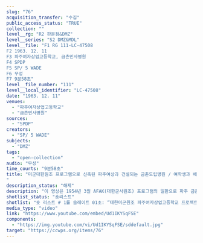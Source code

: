 ```yaml
---
slug: "76"
acquisition_transfer: "수집"
public_access_status: "TRUE"
collection: ""
level__rg: "R2 판문점&DMZ"
level__series: "S2 DMZ&MDL"
level__file: "F1 RG 111-LC-47508
F2 1963. 12. 11
F3 파주여자상업고등학교, 금촌민사병원
F4 SPDP
F5 SP/ 5 WADE
F6 무성 
F7 9분58초"
level__file_number: "111"
level__local_identifier: "LC-47508"
date: "1963. 12. 11"
venues: 
  - "파주여자상업고등학교"
  - "금촌민사병원"
sources: 
  - "SPDP"
creators: 
  - "SP/ 5 WADE"
subjects: 
  - "DMZ"
tags: 
  - "open-collection"
audio: "무성"
time_courts: "9분58초"
title: "미군대한원조 프로그램으로 신축된 파주여상과 건설되는 금촌도립병원 / 여학생과 배구하는 미군
"
description_status: "해제"
description: "이 영상은 1954년 3월 AFAK(대한군사원조) 프로그램의 일환으로 파주 금촌 파주여자상업학교와 금촌 민사병원 건설 과정을 보여주고 있다. 영상에서 파주여상 교사는 이미 건축한 상태이다. 한 장면에는 운동장에서 학생들이 미군 관계자와 함께 배구하는 장면, 학교 전경 등으로 구성된 영상이다. 1954년 금촌민사병원 1차 완공 이후 추가로 병원이 증축되고 있다. 병원장 이 박사와 미군 담당 하옌이 공사 현황과 주변을 둘러보고 있다. 영상에는 두 사람 모두가 매우 만족한 표정이다. 특히 공사에는 지역 주민들이 직접 고용되어 참여하고 있음을 알 수 있다. 이 영상을 촬영한 부대는 미 육군성 특별사진과(department of the army special photographic office, SPDP)이며 같은 4과의 웨이드(Wade)가 담당했다. 이 사진과는 1962년에 미국 본토, 파나마, 태평양 등 3개 구역으로 나눠 조직되었고 국방부, 합동참모부, 미 의회 등에 영상을 제공하기도 했다. 특히 이 부대는 대통령 존 케네디(JFK)의 명령에 따라 무한한 권한을 지녔고 베트남 전쟁을 계기로 확장되었다."
shotlist_status: "숏리스트"
shotlist: "숏 리스트 # 1롤 슬레이트 01초: “대한미군원조 파주여자상업고등학교 프로젝트 번호 63-310 지원사령부 중대본 부” 표지판. 학교 전경과 학생들이 배구하는 모습. 지프차가 학교 정문을 통과해 들어온다. 운동장에 학생들이 배구 경기 중이다. (1분05초) 학교장이 1기병사단 두 병사를 만나고 있다. 추가로 학교 공사 가 진행되고 있다. # 2롤 슬레이트 1분10초 : 학교장이 두 병사와 악수를 하고 있다. 3명은 학생들이 배구경기 장면을 보 고 있다. 기차가 지나고 있다. 두 병사가 학생들과 배구 경기에 참여하고 있다. # 3롤 슬레이트 2분15초 : 배구경기 장면. # 4롤 슬레이트 3분21초 : 공사가 한창이다. 미군들이 목재를 옮기고 있다. 학생과 교사가 작업하고 있다. # 5롤 슬레이트 4분29초 : “AFAK프로젝트 1963년도 대한군사원조 공사 금촌민사병원(Kumchon Prov Hospital)”이라는 표지판. 공사가 한창이다. 중렬 조지 하옌(George E. Hayen, 15의료대대)과  이경락(Kyung nak) 박사가 공사 장면을 보고 있다. 하옌은 프로젝트 전체 내용을 차트를 보고 설명하고 있다. “AFAK 1963년 프로젝트” 1. 내용 : 병원 병동건설 2. 할당 : AFAK 자재들 3. 지원 장교 : 15의료대대, 7트럭중대 4. 건설 시기 1963년 10월 15일부터 11월 30일까지 # 6롤 슬레이트  5분33초 : 민간 건설업자들이 작업 중에 있다. 목공 작업. 주변에 아이들이 구경하고 있다. # 7롤 슬레이트 6분41초 : 하옌과 이 박사가 병원 건설 현장을 살펴보고 있다. 또 다른 한국인이 와서 공사 상황을 살펴본다. # 8롤 슬레이트 7분44초 : 병동 지붕공사 장면. 기와 작업 중이다. 다른 병원관계자가 공사 작업을 살 펴보고 있다. # 9롤 슬레이트 8분54초 : 목공 작업 장면. "
media_type: "video"
link: "https://www.youtube.com/embed/Ud1IKYSqFSE"
components: 
  - "https://img.youtube.com/vi/Ud1IKYSqFSE/sddefault.jpg"
target: "https://ccwps.org/items/76"
---
```


